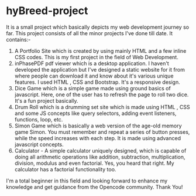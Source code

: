 # hyBreed-project
It is a small project which basically depicts my web development journey so far. This project consists of all the minor projects I've done till date. It contains:-

1. A Portfolio Site which is created by using mainly HTML and a few inline CSS codes. This is my first project in the field of Web Development.
2. inPhasePDF pdf viewer which is a desktop application. I haven't developed the application but I've designed a static website for it from where people can download it and know      about it's various unique features. I used HTML , CSS and Bootstrap. It's a responsive design.
3. Dice Game which is a simple game made using ground basics of javascript. Here, one of the user has to refresh the page to roll two dice. It's a fun project basically.
4. Drum Roll which is a drumming set site which is made using HTML , CSS and some JS concepts like query selectors, adding event listeners, functions, loop, etc.
5. Simon Game which is basically a web version of the age-old memory game Simon. You must remember and repeat a series of button presses, while the speed increases with each step.    It is made using advanced javascript concepts.
6. Calculator - A simple calculator uniquely designed, which is capable of doing all arithmetic operations like addition, subtraction, multiplication, division, modulus and even      factorial. Yes, you heard that right. My calculator has a factorial functionality too.

I'm a total beginner in this field and looking forward to enhance my knowledge and get guidance from the Opencode community. 
Thank You!
